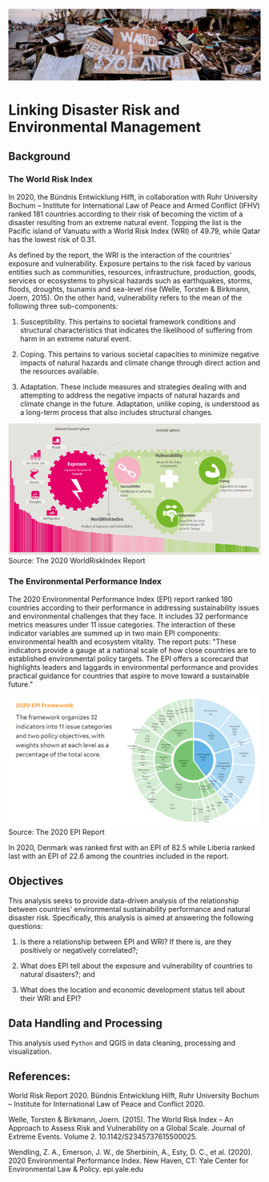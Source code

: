 
![](https://github.com/jsacoba/pai789_finalproject/blob/main/aes-folder/disaster_ph.PNG)

# Linking Disaster Risk and Environmental Management

## Background

### The World Risk Index

In 2020, the Bündnis Entwicklung Hilft, in collaboration with Ruhr University Bochum – Institute for International Law of Peace and Armed Conflict (IFHV) ranked 181 countries according to their risk of becoming the victim of a disaster resulting from an extreme natural event. Topping the list is the Pacific island of Vanuatu with a World Risk Index (WRI) of 49.79, while Qatar has the lowest risk of 0.31.

As defined by the report, the WRI is the interaction of the countries' exposure and vulnerability. Exposure pertains to the risk faced by various entities such as communities, resources, infrastructure, production, goods, services or ecosystems to physical hazards such as earthquakes, storms, floods, droughts, tsunamis and sea-level rise (Welle, Torsten & Birkmann, Joern, 2015).  On the other hand, vulnerability refers to the mean of the following three sub-components:

1.	Susceptibility. This pertains to societal framework conditions and structural characteristics that indicates the likelihood of suffering from harm in an extreme natural event.

2.	Coping. This pertains to various societal capacities to minimize negative impacts of natural hazards and climate change through direct action and the resources available.

3.	Adaptation. These include measures and strategies dealing with and attempting to address the negative impacts of natural hazards and climate change in the future. Adaptation, unlike coping, is understood as a long-term process that also includes structural changes.

![](https://github.com/jsacoba/pai789_finalproject/blob/main/script6_riskmap_world/wri_components.PNG)
Source: The 2020 WorldRiskIndex Report

### The Environmental Performance Index

The 2020 Environmental Performance Index (EPI) report ranked 180 countries according to their performance in addressing sustainability issues and environmental challenges that they face. It includes 32 performance metrics measures under 11 issue categories. The interaction of these indicator variables are summed up in two main EPI components: environmental health and ecosystem vitality. The report puts: "These indicators provide a gauge at a national scale of how close countries are to established environmental policy targets. The EPI offers a scorecard that highlights leaders and laggards in environmental performance and provides practical guidance for countries that aspire to move toward a sustainable future."

![](https://github.com/jsacoba/pai789_finalproject/blob/main/aes-folder/epi_components.PNG)
Source: The 2020 EPI Report


In 2020, Denmark was ranked first with an EPI of 82.5 while Liberia ranked last with an EPI of 22.6 among the countries included in the report.

## Objectives

This analysis seeks to provide data-driven analysis of the relationship between countries' environmental sustainability performance and natural disaster risk. Specifically, this analysis is aimed at answering the following questions:

1. Is there a relationship between EPI and WRI? If there is, are they positively or negatively correlated?;

2. What does EPI tell about the exposure and vulnerability of countries to natural disasters?; and

3. What does the location and economic development status tell about their WRI and EPI?

## Data Handling and Processing

This analysis used `Python` and QGIS in data cleaning, processing and visualization. 

## References:

World Risk Report 2020. Bündnis Entwicklung Hilft, Ruhr University Bochum – Institute for International Law of Peace and Conflict 2020. 

Welle, Torsten & Birkmann, Joern. (2015). The World Risk Index – An Approach to Assess Risk and Vulnerability on a Global Scale. Journal of Extreme Events. Volume 2. 10.1142/S2345737615500025. 

Wendling, Z. A., Emerson, J. W., de Sherbinin, A., Esty, D. C., et al. (2020). 2020 Environmental Performance Index. New Haven, CT: Yale Center for Environmental Law & Policy. epi.yale.edu